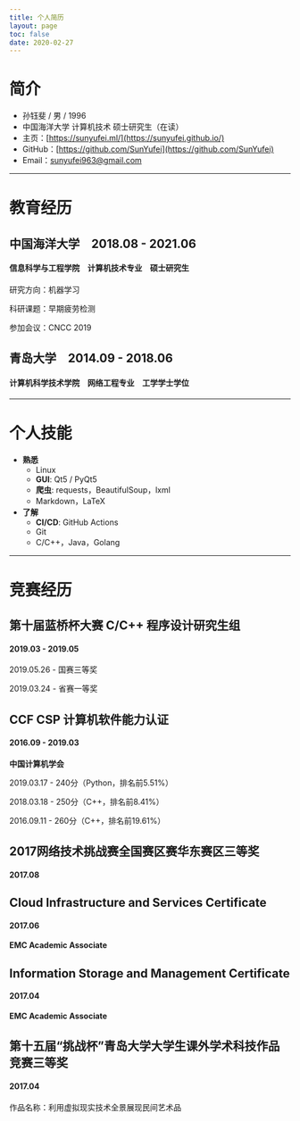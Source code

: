 ```yaml
---
title: 个人简历
layout: page
toc: false
date: 2020-02-27
---
```


# 简介

- 孙钰斐 / 男 / 1996
- 中国海洋大学 计算机技术 硕士研究生（在读）
- 主页：[https://sunyufei.ml/](https://sunyufei.github.io/)
- GitHub：[https://github.com/SunYufei](https://github.com/SunYufei)
- Email：[sunyufei963@gmail.com](mailto:sunyufei963@gmail.com)

---

# 教育经历

## 中国海洋大学&emsp;2018.08 - 2021.06

#### 信息科学与工程学院&emsp;计算机技术专业&emsp;硕士研究生

研究方向：机器学习

科研课题：早期疲劳检测

参加会议：CNCC 2019

## 青岛大学&emsp;2014.09 - 2018.06

#### 计算机科学技术学院&emsp;网络工程专业&emsp;工学学士学位

<!--2017.06 - 2017.07&emsp;于北京蓝桥软件学院进行实习实训，学习UI设计知识并从事相关工作

2016.05 - 2019.01&emsp;加入易途 Java 兴趣社学习并参与社团活动--> 

---

# 个人技能

- **熟悉**
  - Linux
  - **GUI**: Qt5 / PyQt5
  - **爬虫**: requests，BeautifulSoup，lxml
  - Markdown，LaTeX
- **了解**
  - **CI/CD**: GitHub Actions
  - Git
  - C/C++，Java，Golang

---

<!--
# 个人作品

## 虚拟现实技术在家装效果展示上的应用

#### 2016.10 - 2018.05

挑战杯项目衍生作品，使用 [aframe.js](https://aframe.io/) 在手机上进行家装效果的全景展示

本科毕业设计作品，Android + 微信 X5 <!--，开源地址：[https://github.com/SunYufei/VRQuanjing](https://github.com/SunYufei/VRQuanjing)

## 课堂点名摇号软件

#### 2016.04 - 2016.10

使用 [Qt](https://www.qt.io/) 制作的课堂点名摇号软件，用于课堂点名及随机选择同学回答问题

<!-- 开源地址：[https://github.com/SunYufei/Lottery](https://github.com/SunYufei/Lottery)

--->

# 竞赛经历

## 第十届蓝桥杯大赛 C/C++ 程序设计研究生组

#### 2019.03 - 2019.05

2019.05.26 - 国赛三等奖

2019.03.24 - 省赛一等奖

## CCF CSP 计算机软件能力认证

#### 2016.09 - 2019.03

**中国计算机学会**

2019.03.17 - 240分（Python，排名前5.51%）

2018.03.18 - 250分（C++，排名前8.41%）

2016.09.11 - 260分（C++，排名前19.61%）

## 2017网络技术挑战赛全国赛区赛华东赛区三等奖

#### 2017.08

<!--
**教育部高等学校计算机类专业教学指导委员会**

**教育部高等学校软件工程专业教学指导委员会**

**教育部高等学校大学计算机课程教学指导委员会**

**全国高等学校计算机教育研究会**

参赛学校：青岛大学

组&emsp;&emsp;别：本科组

指导教师：李琳、赵志刚

参赛队员：孙钰斐、冯会伟、高伟伟
-->

## Cloud Infrastructure and Services Certificate

#### 2017.06

**EMC Academic Associate**

<!--云基础架构与服务-->

## Information Storage and Management Certificate

#### 2017.04

**EMC Academic Associate**

<!--信息存储与管理-->

## 第十五届“挑战杯”青岛大学大学生课外学术科技作品竞赛三等奖

#### 2017.04

作品名称：利用虚拟现实技术全景展现民间艺术品

<!--
团队作者：孙钰斐(组长)、赵润娇、马鲁帅、念新蕊

指导教师：高磊

## 全国计算机等级考试二级 合格证书

#### 2009.09
-->